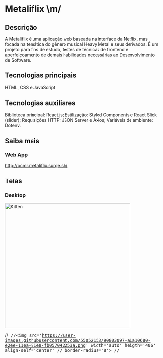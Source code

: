 <head>
   <style>
      img[src*="#thumbnail"]{
      width:auto;
      height:406px;
      }
   </style>
</head>

# Metaliflix \m/

## Descrição
A Metaliflix é uma aplicação web baseada na interface da Netflix, mas focada na temática do gênero musical Heavy Metal e seus derivados. É um projeto para fins de estudo, testes de técnicas de frontend e aperfeiçoamento de demais habilidades necessárias ao Desenvolvimento de Software.

## Tecnologias principais
HTML, CSS e JavaScript     

## Tecnologias auxiliares
Biblioteca principal: React.js; 
Estilização: Styled Components e React Slick (slider); 
Requisições HTTP: JSON Server e Axios; 
Variáveis de ambiente: Dotenv.

## Saiba mais

### Web App
http://ocmr.metaliflix.surge.sh/

## Telas

### Desktop
![Kitten](https://user-images.githubusercontent.com/55052153/90803097-a1a10680-e2ee-11ea-81e8-fb057042253a.png#thumbnail)

 
//<kbd>
//<img src='https://user-images.githubusercontent.com/55052153/90803097-a1a10680-e2ee-11ea-81e8-fb057042253a.png' width='auto' heigth='406' align-self='center'   //  border-radius='8'>
//</kbd>


